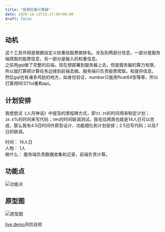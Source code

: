 ```yaml
---
title: "股票权重计算器"
date: 2020-10-13T15:17:06+08:00
draft: false
---
```


## 动机
这个工具作用是根据自定义权重给股票做排名。涉及到两部分信息，一部分是服务端爬取的股票信息，另一部分是输入的权重信息。  
之前用gql做了完整的后端，现在想部署到服务器上去，但是服务器的算力有限，所以就打算把计算任务边缘到前端去做。服务端只负责股票爬取，和提供信息。
然后gql也有诸多鸡肋的地方，如身份验证，number只能用float64型等等，所以打算用RESTful重构api。

<!--more-->

## 计划安排
我想尝试《人月神话》中提及的里程碑方式，即`33.3%`的时间用来制定计划；`16.6`%的时间来写代码；`50%`的时间联调测试。我毛估两周也就是14人日可以完成，那么我有4.5日时间作原型设计、功能细化和计划安排；2.5日写代码；以及7日的联调。

时间： 14人日  
人物： 1人  
做什么： 服务端负责数据收集和记录，前端负责计算。  

## 功能点
![功能点](/post/stock/design.png)

## 原型图
![原型图](/post/stock/origin.png)

[live demo](https://furan.xyz/stock/)风险自担